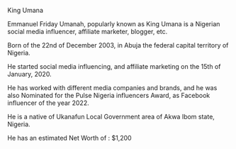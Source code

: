 King Umana

Emmanuel Friday Umanah, popularly known as King Umana is a Nigerian social media influencer, affiliate marketer, blogger, etc.

Born of the 22nd of December 2003, in Abuja the federal capital territory of Nigeria.

He started social media influencing, and affiliate marketing on the 15th of January, 2020.

He has worked with different media companies and brands, and he was also Nominated for the Pulse Nigeria influencers Award, as Facebook influencer of the year 2022.

He is a native of Ukanafun Local Government area of Akwa Ibom state, Nigeria.

He has an estimated Net Worth of : $1,200
